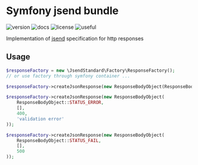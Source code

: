 # Symfony jsend bundle

![version](https://img.shields.io/badge/version-v1.0.1-blue) ![docs](https://img.shields.io/badge/docs-yes-blue)  ![license](https://img.shields.io/badge/license-MIT-brightgreen) ![useful](https://img.shields.io/badge/Maintained%3F-yes-brightgreen)

Implementation of [jsend](https://github.com/omniti-labs/jsend) specification for http responses

## Usage

```php
$responseFactory = new \JsendStandard\Factory\ResponseFactory();
// or use factory through symfony container ...
```

```php
$responseFactory->createJsonResponse(new ResponseBodyObject(ResponseBodyObject::STATUS_SUCCESS));
```

```php
$responseFactory->createJsonResponse(new ResponseBodyObject(
    ResponseBodyObject::STATUS_ERROR,
    [],
    400,
    'validation error'
));
```

```php
$responseFactory->createJsonResponse(new ResponseBodyObject(
    ResponseBodyObject::STATUS_FAIL,
    [],
    500
));
```